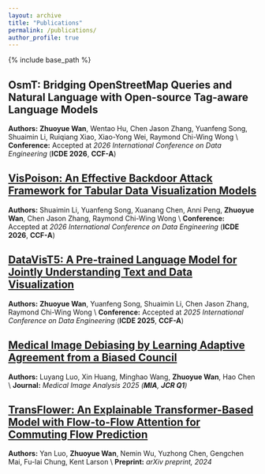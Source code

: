 ```yaml
---
layout: archive
title: "Publications"
permalink: /publications/
author_profile: true
---
```

{% include base_path %}

## OsmT: Bridging OpenStreetMap Queries and Natural Language with Open-source Tag-aware Language Models

**Authors:** **Zhuoyue Wan**, Wentao Hu, Chen Jason Zhang, Yuanfeng Song, Shuaimin Li, Ruiqiang Xiao, Xiao-Yong Wei, Raymond Chi-Wing Wong \\
**Conference:** Accepted at *2026 International Conference on Data Engineering* (**ICDE 2026**, **CCF-A**)

## [VisPoison: An Effective Backdoor Attack Framework for Tabular Data Visualization Models](https://arxiv.org/abs/2410.06782)

**Authors:** Shuaimin Li, Yuanfeng Song, Xuanang Chen, Anni Peng, **Zhuoyue Wan**, Chen Jason Zhang, Raymond Chi-Wing Wong \\
**Conference:** Accepted at *2026 International Conference on Data Engineering* (**ICDE 2026**, **CCF-A**)

## [DataVisT5: A Pre-trained Language Model for Jointly Understanding Text and Data Visualization](https://arxiv.org/abs/2408.07401)

**Authors:** **Zhuoyue Wan**, Yuanfeng Song, Shuaimin Li, Chen Jason Zhang, Raymond Chi-Wing Wong \\
**Conference:** Accepted at *2025 International Conference on Data Engineering* (**ICDE 2025**, **CCF-A**)

## [Medical Image Debiasing by Learning Adaptive Agreement from a Biased Council](https://arxiv.org/abs/2401.11713)

**Authors:** Luyang Luo, Xin Huang, Minghao Wang, **Zhuoyue Wan**, Hao Chen \\
**Journal:** *Medical Image Analysis 2025 (**MIA**, **JCR Q1**)*

## [TransFlower: An Explainable Transformer-Based Model with Flow-to-Flow Attention for Commuting Flow Prediction](https://arxiv.org/abs/2402.15398)

**Authors:** Yan Luo, **Zhuoyue Wan**, Nemin Wu, Yuzhong Chen, Gengchen Mai, Fu-lai Chung, Kent Larson \\
**Preprint:** *arXiv preprint, 2024*
